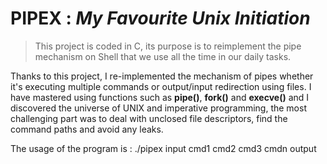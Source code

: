 # PIPEX : *My Favourite Unix Initiation*

> This project is coded in C, its purpose is to reimplement the pipe mechanism on Shell that we use all the time in our daily tasks.

Thanks to this project, I re-implemented the mechanism of pipes whether it's executing multiple commands or output/input redirection using files. I have mastered using functions such as **pipe()**, **fork()** and **execve()** and I discovered the universe of UNIX and imperative programming, the most challenging part was to deal with unclosed file descriptors, find the command paths and avoid any leaks.

The usage of the program is :
./pipex input cmd1 cmd2 cmd3 cmdn output
